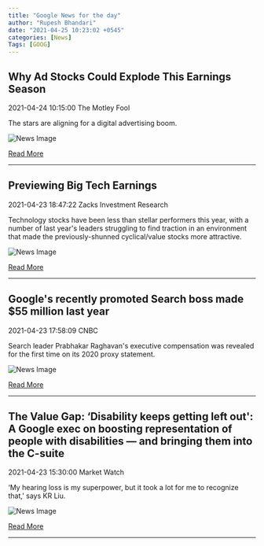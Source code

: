 ```yaml
---
title: "Google News for the day"
author: "Rupesh Bhandari"
date: "2021-04-25 10:23:02 +0545"
categories: [News]
Tags: [GOOG]
---
```


## Why Ad Stocks Could Explode This Earnings Season

2021-04-24 10:15:00 The Motley Fool

The stars are aligning for a digital advertising boom.

![News Image](https://cdn.snapi.dev/images/v1/q/j/urlhttps3a2f2fgfoolcdncom2feditorial2fimages2f6220992fslide-7-social-media-smartphones-source-gettyjpgw700opresize-783231.jpg)

[Read More](https://www.fool.com/investing/2021/04/24/why-ad-stocks-could-explode-this-earnings-season/)

---
        
## Previewing Big Tech Earnings

2021-04-23 18:47:22 Zacks Investment Research

Technology stocks have been less than stellar performers this year, with a number of last year's leaders struggling to find traction in an environment that made the previously-shunned cyclical/value stocks more attractive.

![News Image](https://cdn.snapi.dev/images/v1/w/h/shutterstock-1825730168-457x274-732758-783061.jpg)

[Read More](https://www.zacks.com/commentary/1443030/previewing-big-tech-earnings)

---
        
## Google's recently promoted Search boss made $55 million last year

2021-04-23 17:58:09 CNBC

Search leader Prabhakar Raghavan's executive compensation was revealed for the first time on its 2020 proxy statement.

![News Image](https://cdn.snapi.dev/images/v1/q/u/105110883-gettyimages-634860748-782985.jpg)

[Read More](https://www.cnbc.com/2021/04/23/google-search-boss-prabhakar-raghavan-made-55-million-in-2020.html)

---
        
## The Value Gap: ‘Disability keeps getting left out': A Google exec on boosting representation of people with disabilities — and bringing them into the C-suite

2021-04-23 15:30:00 Market Watch

‘My hearing loss is my superpower, but it took a lot for me to recognize that,' says KR Liu.

![News Image](https://cdn.snapi.dev/images/v1/v/w/im-328197width620size14382022471910112-782784.jpg)

[Read More](https://www.marketwatch.com/story/disability-keeps-getting-left-out-a-google-exec-on-boosting-representation-of-people-with-disabilities-and-bringing-them-into-the-c-suite-11619206201)

---
        